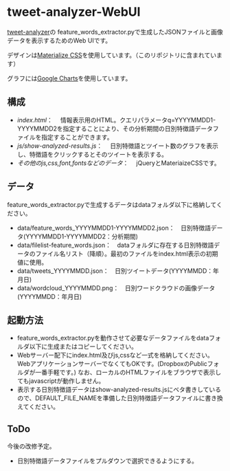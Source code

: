 # tweet-analyzer-WebUI

[tweet-analyzer](https://github.com/t-analyzers/tweet-analyzer "tweet-analyzer")の
feature_words_extractor.pyで生成したJSONファイルと画像データを表示するためのWeb UIです。

デザインは[Materialize CSS](http://materializecss.com/ "Materialize CSS")を使用しています。（このリポジトリに含まれています）

グラフには[Google Charts](https://developers.google.com/chart/ "Google Charts")を使用しています。

## 構成
* *index.html*：　
	情報表示用のHTML。クエリパラメータq=YYYYMMDD1-YYYYMMDD2を指定することにより、その分析期間の日別特徴語データファイルを指定することができます。
* *js/show-analyzed-results.js*：　
	日別特徴語とツイート数のグラフを表示し、特徴語をクリックするとそのツイートを表示する。
* *その他のjs,css,font,fontsなどのデータ*：　
	jQueryとMateriaizeCSSです。

## データ
feature_words_extractor.pyで生成するデータはdataフォルダ以下に格納してください。
* data/feature_words_YYYYMMDD1-YYYYMMDD2.json：　日別特徴語データ(YYYYMMDD1-YYYYMMDD2：分析期間)
* data/filelist-feature_words.json：　dataフォルダに存在する日別特徴語データのファイル名リスト（降順）。最初のファイルをindex.html表示の初期値に使用。
* data/tweets_YYYYMMDD.json：　日別ツイートデータ(YYYYMMDD：年月日)
* data/wordcloud_YYYYMMDD.png：　日別ワードクラウドの画像データ(YYYYMMDD：年月日)

## 起動方法
* feature_words_extractor.pyを動作させて必要なデータファイルをdataフォルダ以下に生成またはコピーしてください。
* Webサーバー配下にindex.html及びjs,cssなど一式を格納してください。WebアプリケーションサーバーでなくてもOKです。(DropboxのPublicフォルダが一番手軽です。)
なお、ローカルのHTMLファイルをブラウザで表示してもjavascriptが動作しません。
* 表示する日別特徴語データはshow-analyzed-results.jsにベタ書きしているので、DEFAULT_FILE_NAMEを準備した日別特徴語データファイルに書き換えてください。

## ToDo
今後の改修予定。
* 日別特徴語データファイルをプルダウンで選択できるようにする。

